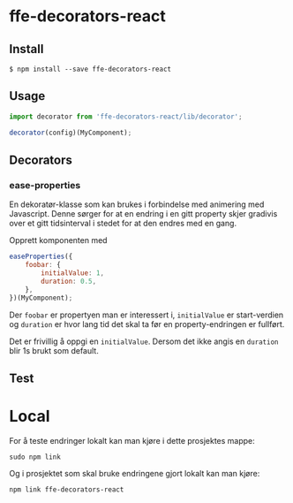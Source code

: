# ffe-decorators-react

## Install

```
$ npm install --save ffe-decorators-react
```

## Usage

```javascript
import decorator from 'ffe-decorators-react/lib/decorator';

decorator(config)(MyComponent);
```

## Decorators

### ease-properties

En dekoratør-klasse som kan brukes i forbindelse med animering med Javascript.
Denne sørger for at en endring i en gitt property skjer gradivis over et gitt tidsinterval i stedet for at den endres med en gang.

Opprett komponenten med

```javascript
easeProperties({
    foobar: {
        initialValue: 1,
        duration: 0.5,
    },
})(MyComponent);
```

Der `foobar` er propertyen man er interessert i, `initialValue` er start-verdien og `duration` er hvor lang tid det skal ta før en property-endringen er fullført.

Det er frivillig å oppgi en `initialValue`.
Dersom det ikke angis en `duration` blir 1s brukt som default.

## Test

# Local

For å teste endringer lokalt kan man kjøre i dette prosjektes mappe:

```
sudo npm link
```

Og i prosjektet som skal bruke endringene gjort lokalt kan man kjøre:

```
npm link ffe-decorators-react
```
